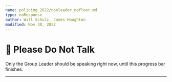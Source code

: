 ```yaml
---
name: policing_2022/nonleader_nofloor.md
type: noResponse
author: Will Schulz, James Houghton
modified: Nov 30, 2022
---
```


# 🛑 Please Do Not Talk

Only the Group Leader should be speaking right now, until this progress bar finishes:

---
